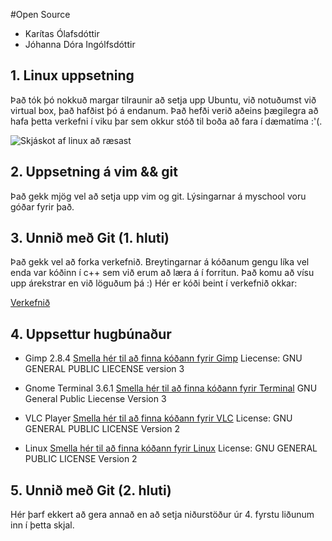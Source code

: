 #Open Source

* Karítas Ólafsdóttir
* Jóhanna Dóra Ingólfsdóttir


## 1. Linux uppsetning

Það tók þó nokkuð margar tilraunir að setja upp Ubuntu, við notuðumst við virtual box, það hafðist þó á endanum. Það hefði verið aðeins þægilegra að hafa þetta verkefni í viku þar sem okkur stóð til boða að fara í dæmatíma :'(. 

![Skjáskot af linux að ræsast](http://i.imgur.com/UuyZs06.jpg?1)

## 2. Uppsetning á vim && git

Það gekk mjög vel að setja upp vim og git. Lýsingarnar á myschool voru góðar fyrir það.

## 3. Unnið með Git (1. hluti)

Það gekk vel að forka verkefnið.  Breytingarnar á kóðanum gengu líka vel enda var kóðinn í c++ sem við erum að læra á í forritun.  Það komu að vísu upp árekstrar en við löguðum þá :)
Hér er kóði beint í verkefnið okkar:

[Verkefnið](https://github.com/johannai13/INTOPrufa/blob/master/NIM.cpp)

## 4. Uppsettur hugbúnaður
* Gimp 2.8.4 	[Smella hér til að finna kóðann fyrir Gimp](http://gimp.org/downloads/)	Liecense: GNU GENERAL PUBLIC LIECENSE 	version 3 	
* Gnome Terminal 3.6.1	  [Smella hér til að finna kóðann fyrir Terminal](http://bazaar.launchpad.net/~vcs-imports/gnome-terminal/master/files) 	 GNU General Public Liecense 	Version 3

* VLC Player  [Smella hér til að finna kóðann fyrir VLC](http://www.videolan.org/vlc/download-sources.html)  License: GNU GENERAL PUBLIC LICENSE Version 2
* Linux   [Smella hér til að finna kóðann fyrir Linux](http://www.kernel.org)     License: GNU GENERAL PUBLIC LICENSE Version 2 


## 5. Unnið með Git (2. hluti)

Hér þarf ekkert að gera annað en að setja niðurstöður úr 4. fyrstu liðunum inn í þetta skjal.
